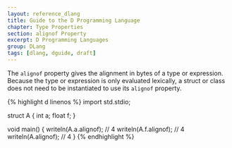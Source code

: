 ```yaml
---
layout: reference_dlang
title: Guide to the D Programming Language
chapter: Type Properties
section: alignof Property
excerpt: D Programming Languages
group: DLang
tags: [dlang, dguide, draft]
---
```


The `alignof` property gives the alignment in bytes of a type or expression.
Because the type or expression is only evaluated lexically, a struct or class does not need to be instantiated to use its `alignof` property.

{% highlight d linenos %}
import std.stdio;

struct A {
    int a;
    float f;
}

void main() {
    writeln(A.a.alignof);           // 4
	writeln(A.f.alignof);           // 4
    writeln(A.alignof);             // 4
}
{% endhighlight %}